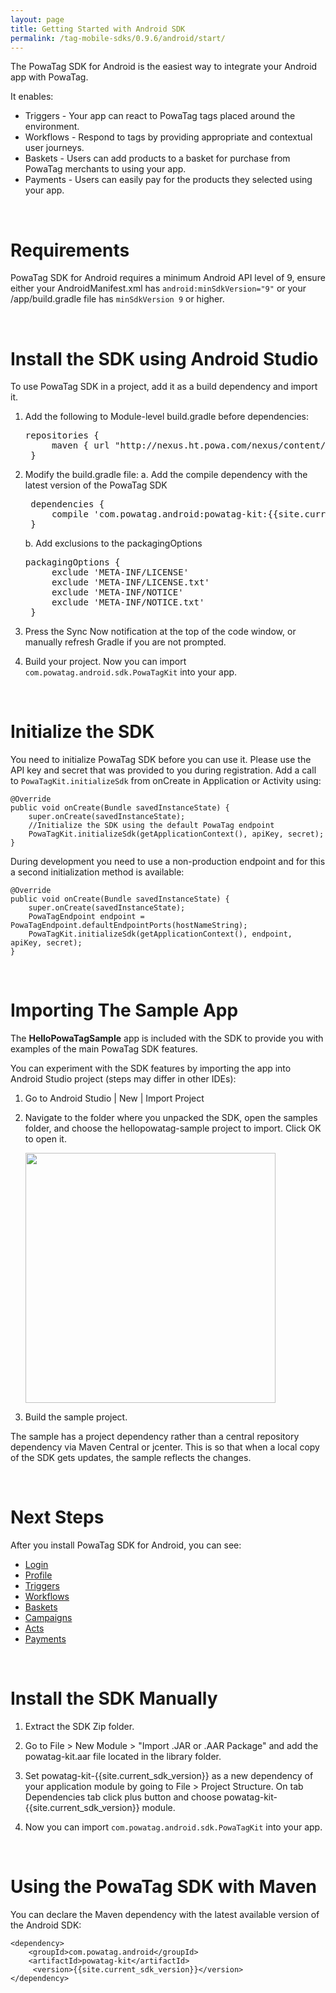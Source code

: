 ```yaml
---
layout: page
title: Getting Started with Android SDK
permalink: /tag-mobile-sdks/0.9.6/android/start/
---
```


The PowaTag SDK for Android is the easiest way to integrate your Android app with PowaTag.

It enables:

* Triggers - Your app can react to PowaTag tags placed around the environment.
* Workflows - Respond to tags by providing appropriate and contextual user journeys.
* Baskets - Users can add products to a basket for purchase from PowaTag merchants to using your app.
* Payments - Users can easily pay for the products they selected using your app.


<br />

# Requirements

PowaTag SDK for Android requires a minimum Android API level of 9, ensure either your AndroidManifest.xml has `android:minSdkVersion="9"` or your /app/build.gradle file has `minSdkVersion 9` or higher.

<br />

# Install the SDK using Android Studio

To use PowaTag SDK in a project, add it as a build dependency and import it.

1. Add the following to Module-level build.gradle before dependencies:

    <pre>repositories {
        maven { url "http://nexus.ht.powa.com/nexus/content/repositories/ptk-releases/" }
    }</pre>

2. Modify the build.gradle file:
	a. Add the compile dependency with the latest version of the PowaTag SDK

	<pre>
    dependencies {
        compile 'com.powatag.android:powatag-kit:{{site.current_sdk_version}}'
    }</pre>

	b. Add exclusions to the packagingOptions

	<pre>packagingOptions {
        exclude 'META-INF/LICENSE'
        exclude 'META-INF/LICENSE.txt'
        exclude 'META-INF/NOTICE'
        exclude 'META-INF/NOTICE.txt'
    }</pre>


3. Press the Sync Now notification at the top of the code window, or manually refresh Gradle if you are not prompted.

4. Build your project. Now you can import `com.powatag.android.sdk.PowaTagKit` into your app.

<br />

# Initialize the SDK

You need to initialize PowaTag SDK before you can use it. Please use the API key and secret that was provided to you during registration.
Add a call to `PowaTagKit.initializeSdk` from onCreate in Application or Activity using:

	@Override
	public void onCreate(Bundle savedInstanceState) {
		super.onCreate(savedInstanceState);
		//Initialize the SDK using the default PowaTag endpoint
		PowaTagKit.initializeSdk(getApplicationContext(), apiKey, secret);
	}

During development you need to use a non-production endpoint and for this a second initialization method is available:

	@Override
	public void onCreate(Bundle savedInstanceState) {
		super.onCreate(savedInstanceState);
		PowaTagEndpoint endpoint = PowaTagEndpoint.defaultEndpointPorts(hostNameString);
		PowaTagKit.initializeSdk(getApplicationContext(), endpoint, apiKey, secret);
	}

<br/>


# Importing The Sample App

The **HelloPowaTagSample** app is included with the SDK to provide you with examples of the main PowaTag SDK features.

You can experiment with the SDK features by importing the app into Android Studio project (steps may differ in other IDEs):

1. Go to Android Studio \| New \| Import Project

2. Navigate to the folder where you unpacked the SDK, open the samples folder, and choose the hellopowatag-sample project to import. Click OK to open it.

    <img src="{{ '/images/powatag_mobile_sdks_android_start_import.png' | prepend: site.baseurl }}" height="400" />

3. Build the sample project.

The sample has a project dependency rather than a central repository dependency via Maven Central or jcenter. This is so that when a local copy of the SDK gets updates, the sample reflects the changes.

<br />

# Next Steps

After you install PowaTag SDK for Android, you can see:

* [Login]({{site.baseurl}}/tag-mobile-sdks/0.9.6/android/login/)
* [Profile]({{site.baseurl}}/tag-mobile-sdks/0.9.6/android/profile/)
* [Triggers]({{site.baseurl}}/tag-mobile-sdks/0.9.6/android/triggers/)
* [Workflows]({{site.baseurl}}/tag-mobile-sdks/0.9.6/android/workflows/)
* [Baskets]({{site.baseurl}}/tag-mobile-sdks/0.9.6/android/baskets/)
* [Campaigns]({{site.baseurl}}/tag-mobile-sdks/0.9.6/android/campaigns/)
* [Acts]({{site.baseurl}}/tag-mobile-sdks/0.9.6/android/acts/)
* [Payments]({{site.baseurl}}/tag-mobile-sdks/0.9.6/android/payments/)

<br />

# Install the SDK Manually

1. Extract the SDK Zip folder.

2. Go to File > New Module > "Import .JAR or .AAR Package" and add the powatag-kit.aar file located in the library folder.

3. Set powatag-kit-{{site.current_sdk_version}} as a new dependency of your application module by going to File > Project Structure. On tab Dependencies tab click plus button and choose powatag-kit-{{site.current_sdk_version}} module.

4. Now you can import `com.powatag.android.sdk.PowaTagKit` into your app.

<br />

# Using the PowaTag SDK with Maven

You can declare the Maven dependency with the latest available version of the Android SDK:

    <dependency>
        <groupId>com.powatag.android</groupId>
        <artifactId>powatag-kit</artifactId>
         <version>{{site.current_sdk_version}}</version>
    </dependency>
